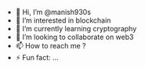 - 👋 Hi, I’m @manish930s
- 👀 I’m interested in blockchain
- 🌱 I’m currently learning cryptography 
- 💞️ I’m looking to collaborate on web3
- 📫 How to reach me ?
- ⚡ Fun fact: ...

<!---
manish930s/manish930s is a ✨ special ✨ repository because its `README.md` (this file) appears on your GitHub profile.
You can click the Preview link to take a look at your changes.
--->
